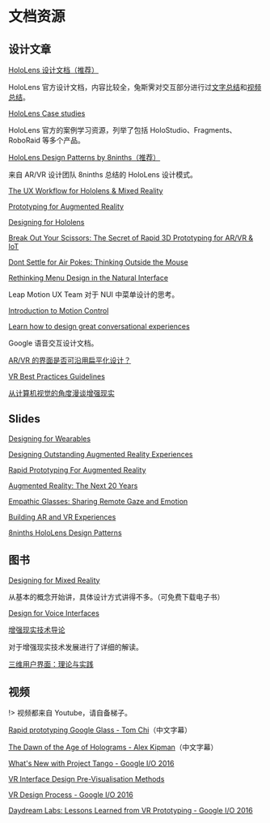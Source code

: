 # 文档资源


## 设计文章
[HoloLens 设计文档（推荐）](https://developer.microsoft.com/en-us/windows/holographic/design)

HoloLens 官方设计文档，内容比较全，兔斯霁对交互部分进行过[文字总结](https://zhuanlan.zhihu.com/p/20650838)和[视频总结](http://www.bilibili.com/video/av9643999/)。

[HoloLens Case studies](https://developer.microsoft.com/en-us/windows/holographic/case_studies)

HoloLens 官方的案例学习资源，列举了包括 HoloStudio、Fragments、RoboRaid 等多个产品。

[HoloLens Design Patterns by 8ninths（推荐）](http://8ninths.com/hololens-design-patterns/)

来自 AR/VR 设计团队 8ninths 总结的 HoloLens 设计模式。


[The UX Workflow for Hololens & Mixed Reality](https://hackernoon.com/the-ux-workflow-for-hololens-mixed-reality-3bf59192e577#.oe468shbn)

[Prototyping for Augmented Reality](https://medium.com/momentary-exploration/prototyping-for-augmented-reality-ffc724a679b2#.4zo1kjahy)

[Designing for Hololens](https://blog.prototypr.io/designing-for-hololens-b7b7899cf59b#.27t9vn4ku)

[Break Out Your Scissors: The Secret of Rapid 3D Prototyping for AR/VR & IoT](http://blog.leapmotion.com/break-scissors-secret-rapid-3d-prototyping-arvr-iot/)

[Dont Settle for Air Pokes: Thinking Outside the Mouse](http://blog.leapmotion.com/dont-settle-for-air-pokes-thinking-outside-the-mouse/)

[Rethinking Menu Design in the Natural Interface](http://blog.leapmotion.com/rethinking-menu-design-in-the-natural-interface-wild-west/)

Leap Motion UX Team 对于 NUI 中菜单设计的思考。

[Introduction to Motion Control](https://developer-archive.leapmotion.com/articles/intro-to-motion-control)

[Learn how to design great conversational experiences](https://developers.google.com/actions/design/get-started)

Google 语音交互设计文档。

[AR/VR 的界面是否可沿用扁平化设计？](https://zhuanlan.zhihu.com/p/21408173)

[VR Best Practices Guidelines](https://developer-archive.leapmotion.com/assets/Leap%20Motion%20VR%20Best%20Practices%20Guidelines.pdf)

[从计算机视觉的角度漫谈增强现实](https://zhuanlan.zhihu.com/p/21450518)


## Slides

[Designing for Wearables](https://www.slideshare.net/slideshow/embed_code/key/pW6w6e3yBJ3WzK)

[Designing Outstanding Augmented Reality Experiences](https://www.slideshare.net/slideshow/embed_code/key/npcHXFGUAAmAPx)

[Rapid Prototyping For Augmented Reality](https://www.slideshare.net/slideshow/embed_code/key/3Ud0Op5woCitAj)

[Augmented Reality: The Next 20 Years](https://www.slideshare.net/slideshow/embed_code/key/ke6w1BQwW359UT)

[Empathic Glasses: Sharing Remote Gaze and Emotion](https://www.slideshare.net/slideshow/embed_code/key/qwbhu2z0AtgNJy)

[Building AR and VR Experiences](https://www.slideshare.net/slideshow/embed_code/key/Smu2qTm2L6Jpu)

[8ninths HoloLens Design Patterns](https://www.slideshare.net/8ninths/8ninths-hololens-design-patterns)

## 图书
[Designing for Mixed Reality](http://www.oreilly.com/design/free/designing-for-mixed-reality.csp)

从基本的概念开始讲，具体设计方式讲得不多。（可免费下载电子书）

[Design for Voice Interfaces](http://www.oreilly.com/design/free/design-for-voice-interfaces.csp)

[增强现实技术导论](https://book.douban.com/subject/26839333/)

对于增强现实技术发展进行了详细的解读。

[三维用户界面：理论与实践](https://book.douban.com/subject/1792116/)


## 视频

!> 视频都来自 Youtube，请自备梯子。

[Rapid prototyping Google Glass - Tom Chi](https://www.youtube.com/watch?v=d5_h1VuwD6g
)（中文字幕）


[The Dawn of the Age of Holograms - Alex Kipman](https://www.youtube.com/watch?v=jGOE8q1mH3M)（中文字幕）


[What's New with Project Tango - Google I/O 2016](https://www.youtube.com/watch?v=yvgPrZNp4So)

[VR Interface Design Pre-Visualisation Methods](https://www.youtube.com/watch?v=id86HeV-Vb8&t=2s)

[VR Design Process - Google I/O 2016](https://www.youtube.com/watch?v=-mcXAMDch7s)

[Daydream Labs: Lessons Learned from VR Prototyping - Google I/O 2016](https://www.youtube.com/watch?v=lGUmTQgbiAY)




